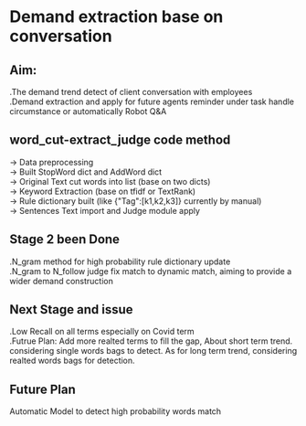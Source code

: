 # Demand extraction base on conversation

## Aim:
.The demand trend detect of client conversation with employees  <br> .Demand extraction and apply for future agents reminder under task handle circumstance or automatically Robot Q&A

## word_cut-extract_judge code method
-> Data preprocessing <br>
-> Built StopWord dict and AddWord dict <br>
-> Original Text cut words into list (base on two dicts) <br>
-> Keyword Extraction (base on tfidf or TextRank) <br>
-> Rule dictionary built (like {"Tag":[k1,k2,k3]} currently by manual) <br>
-> Sentences Text import and Judge module apply <br>

## Stage 2 been Done
.N_gram method for high probability rule dictionary update <br>
.N_gram to N_follow judge fix match to dynamic match, aiming to provide a wider demand construction <br>

## Next Stage and issue
.Low Recall on all terms especially on Covid term <br>
.Futrue Plan: Add more realted terms to fill the gap, About short term trend. considering single words bags to detect. As for long term trend, considering realted words bags for detection. <br>

## Future Plan
Automatic Model to detect high probability words match
